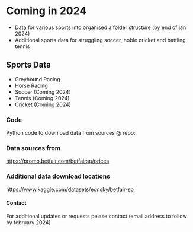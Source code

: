 # Coming in 2024
- Data for various sports into organised a folder structure (by end of jan 2024)
- Additional sports data for struggling soccer, noble cricket and battling tennis

## Sports Data 
- Greyhound Racing
- Horse Racing
- Soccer (Coming 2024)
- Tennis (Coming 2024)
- Cricket (Coming 2024)

### Code
Python code to download data from sources @ repo:

### Data sources from
https://promo.betfair.com/betfairsp/prices


### Additional data download locations

https://www.kaggle.com/datasets/eonsky/betfair-sp


#### Contact
For additional updates or requests pelase contact (email address to follow by february 2024) 
